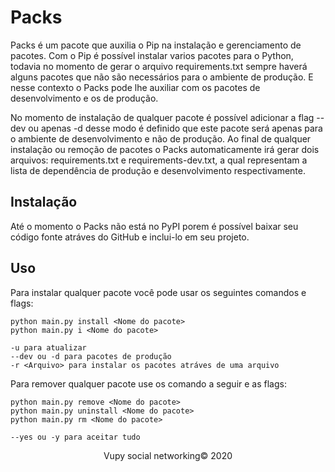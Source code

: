 # Packs

Packs é um pacote que auxilia o Pip na instalação e gerenciamento de pacotes. Com o Pip é possível instalar varios pacotes para o Python, todavia no momento de gerar o arquivo requirements.txt sempre haverá alguns pacotes que não são necessários para o ambiente de produção. E nesse contexto o Packs pode lhe auxiliar com os pacotes de desenvolvimento e os de produção.

No momento de instalação de qualquer pacote é possível adicionar a flag --dev ou apenas -d desse modo é definido que este pacote será apenas para o ambiente de desenvolvimento e não de produção. Ao final de qualquer instalação ou remoção de pacotes o Packs automaticamente irá gerar dois arquivos: requirements.txt e requirements-dev.txt, a qual representam a lista de dependência de produção e desenvolvimento respectivamente.

## Instalação

Até o momento o Packs não está no PyPI porem é possível baixar seu código fonte atráves do GitHub e inclui-lo em seu projeto.

## Uso 

Para instalar qualquer pacote você pode usar os seguintes comandos e flags:

```
python main.py install <Nome do pacote>
python main.py i <Nome do pacote>

-u para atualizar
--dev ou -d para pacotes de produção
-r <Arquivo> para instalar os pacotes atráves de uma arquivo
```

Para remover qualquer pacote use os comando a seguir e as flags:

```
python main.py remove <Nome do pacote>
python main.py uninstall <Nome do pacote>
python main.py rm <Nome do pacote>

--yes ou -y para aceitar tudo
```

<p style="text-align: center;">Vupy social networking© 2020</p>